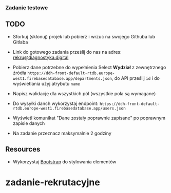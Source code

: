 ### Zadanie testowe

## TODO

- Sforkuj (sklonuj) projek lub pobierz i wrzuć na swojego Githuba lub Gitlaba

- Link do gotowego zadania prześlij do nas na adres: rekru@diagnostyka.digital

- Pobierz dane potrzebne do wypełnienia Select **Wydział** z zewnętrznego źródła
  `https://ddh-front-default-rtdb.europe-west1.firebasedatabase.app/departments.json`,
  do API prześlij `id` i do wyświetlania użyj atrybutu `name`

- Napisz walidację dla wszystkich pól (wszystkie pola są wymagane)

- Do wysyłki danch wykorzystaj endpoint: `https://ddh-front-default-rtdb.europe-west1.firebasedatabase.app/users.json`

- Wyświetl komunikat "Dane zostały poprawnie zapisane" po poprawnym zapisie danych

- Na zadanie przeznacz maksymalnie 2 godziny

## Resources

- Wykorzystaj [Bootstrap](https://getbootstrap.com/docs/) do stylowania elementów
# zadanie-rekrutacyjne
